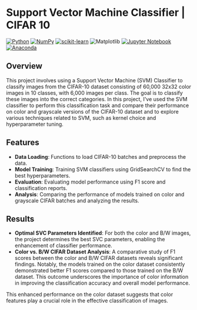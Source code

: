# Support Vector Machine Classifier | CIFAR 10

[![Python](https://img.shields.io/badge/python-3670A0?style=for-the-badge&logo=python&logoColor=ffdd54)](https://www.python.org)
[![NumPy](https://img.shields.io/badge/numpy-%23013243.svg?style=for-the-badge&logo=numpy&logoColor=white)](https://numpy.org)
[![scikit-learn](https://img.shields.io/badge/scikit--learn-%23F7931E.svg?style=for-the-badge&logo=scikit-learn&logoColor=white)](https://scikit-learn.org/stable)
![Matplotlib](https://img.shields.io/badge/Matplotlib-%23ffffff.svg?style=for-the-badge&logo=Matplotlib&logoColor=black)
[![Jupyter Notebook](https://img.shields.io/badge/jupyter-%23FA0F00.svg?style=for-the-badge&logo=jupyter&logoColor=white)](https://jupyter.org/)
[![Anaconda](https://img.shields.io/badge/Anaconda-%2344A833.svg?style=for-the-badge&logo=anaconda&logoColor=white)](https://www.anaconda.com)

## Overview
This project involves using a Support Vector Machine (SVM) Classifier to classify images from the CIFAR-10 dataset consisting of 60,000 32x32 color images in 10 classes, with 6,000 images per class. The goal is to classify these images into the correct categories. In this project, I've used the SVM classifier to perform this classification task and compare their performance on color and grayscale versions of the CIFAR-10 dataset and to explore various techniques related to SVM, such as kernel choice and hyperparameter tuning.

## Features
- **Data Loading**: Functions to load CIFAR-10 batches and preprocess the data.
- **Model Training**: Training SVM classifiers using GridSearchCV to find the best hyperparameters.
- **Evaluation**: Evaluating model performance using F1 score and classification reports.
- **Analysis**: Comparing the performance of models trained on color and grayscale CIFAR batches and analyzing the results.

## Results
- **Optimal SVC Parameters Identified**: For both the color and B/W images, the project determines the best SVC parameters, enabling the enhancement of classifier performance.
- **Color vs. B/W CIFAR Dataset Analysis**: A comparative study of F1 scores between the color and B/W CIFAR datasets reveals significant findings. Notably, the models trained on the color dataset consistently demonstrated better F1 scores compared to those trained on the B/W dataset. This outcome underscores the importance of color information in improving the classification accuracy and overall model performance.

This enhanced performance on the color dataset suggests that color features play a crucial role in the effective classification of images.
